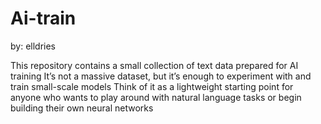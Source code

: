 # Ai-train

by: elldries

This repository contains a small collection of text data prepared for AI training
It’s not a massive dataset, but it’s enough to experiment with and train small-scale models
Think of it as a lightweight starting point for anyone who wants to play around with natural language tasks or begin building their own neural networks
